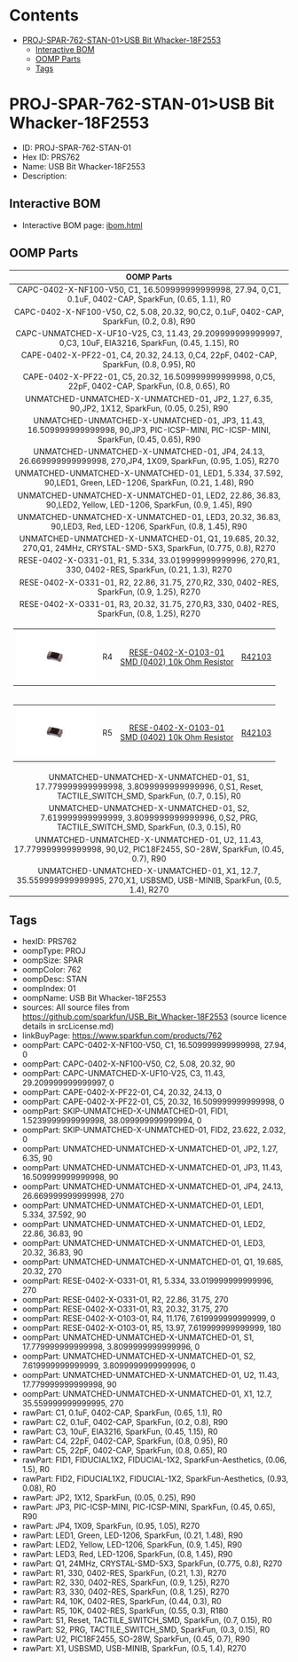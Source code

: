 



Contents
========

* [PROJ-SPAR-762-STAN-01>USB Bit Whacker-18F2553](#proj-spar-762-stan-01usb-bit-whacker-18f2553)
	* [Interactive BOM](#interactive-bom)
	* [OOMP Parts](#oomp-parts)
	* [Tags](#tags)

# PROJ-SPAR-762-STAN-01>USB Bit Whacker-18F2553

- ID: PROJ-SPAR-762-STAN-01
- Hex ID: PRS762
- Name: USB Bit Whacker-18F2553
- Description: 

## Interactive BOM

- Interactive BOM page: [ibom.html](kicad/bom/ibom.html)

## OOMP Parts
  

|OOMP Parts|
| :---: |
|CAPC-0402-X-NF100-V50, C1, 16.509999999999998, 27.94, 0,C1, 0.1uF, 0402-CAP, SparkFun, (0.65, 1.1), R0|
|CAPC-0402-X-NF100-V50, C2, 5.08, 20.32, 90,C2, 0.1uF, 0402-CAP, SparkFun, (0.2, 0.8), R90|
|CAPC-UNMATCHED-X-UF10-V25, C3, 11.43, 29.209999999999997, 0,C3, 10uF, EIA3216, SparkFun, (0.45, 1.15), R0|
|CAPE-0402-X-PF22-01, C4, 20.32, 24.13, 0,C4, 22pF, 0402-CAP, SparkFun, (0.8, 0.95), R0|
|CAPE-0402-X-PF22-01, C5, 20.32, 16.509999999999998, 0,C5, 22pF, 0402-CAP, SparkFun, (0.8, 0.65), R0|
|UNMATCHED-UNMATCHED-X-UNMATCHED-01, JP2, 1.27, 6.35, 90,JP2, 1X12, SparkFun, (0.05, 0.25), R90|
|UNMATCHED-UNMATCHED-X-UNMATCHED-01, JP3, 11.43, 16.509999999999998, 90,JP3, PIC-ICSP-MINI, PIC-ICSP-MINI, SparkFun, (0.45, 0.65), R90|
|UNMATCHED-UNMATCHED-X-UNMATCHED-01, JP4, 24.13, 26.669999999999998, 270,JP4, 1X09, SparkFun, (0.95, 1.05), R270|
|UNMATCHED-UNMATCHED-X-UNMATCHED-01, LED1, 5.334, 37.592, 90,LED1, Green, LED-1206, SparkFun, (0.21, 1.48), R90|
|UNMATCHED-UNMATCHED-X-UNMATCHED-01, LED2, 22.86, 36.83, 90,LED2, Yellow, LED-1206, SparkFun, (0.9, 1.45), R90|
|UNMATCHED-UNMATCHED-X-UNMATCHED-01, LED3, 20.32, 36.83, 90,LED3, Red, LED-1206, SparkFun, (0.8, 1.45), R90|
|UNMATCHED-UNMATCHED-X-UNMATCHED-01, Q1, 19.685, 20.32, 270,Q1, 24MHz, CRYSTAL-SMD-5X3, SparkFun, (0.775, 0.8), R270|
|RESE-0402-X-O331-01, R1, 5.334, 33.019999999999996, 270,R1, 330, 0402-RES, SparkFun, (0.21, 1.3), R270|
|RESE-0402-X-O331-01, R2, 22.86, 31.75, 270,R2, 330, 0402-RES, SparkFun, (0.9, 1.25), R270|
|RESE-0402-X-O331-01, R3, 20.32, 31.75, 270,R3, 330, 0402-RES, SparkFun, (0.8, 1.25), R270|
|<table><tr><td>![RESE-0402-X-O103-01](https://raw.githubusercontent.com/oomlout/oomlout_OOMP_parts/main/RESE-0402-X-O103-01/image_140.jpg)</td><td> R4</td><td>[RESE-0402-X-O103-01<br>SMD (0402) 10k Ohm Resistor](https://github.com/oomlout/oomlout_OOMP_parts/tree/main/RESE-0402-X-O103-01/)</td><td>[R42103](https://github.com/oomlout/oomlout_OOMP_parts/tree/main/RESE-0402-X-O103-01/)</td></tr></table>|
|<table><tr><td>![RESE-0402-X-O103-01](https://raw.githubusercontent.com/oomlout/oomlout_OOMP_parts/main/RESE-0402-X-O103-01/image_140.jpg)</td><td> R5</td><td>[RESE-0402-X-O103-01<br>SMD (0402) 10k Ohm Resistor](https://github.com/oomlout/oomlout_OOMP_parts/tree/main/RESE-0402-X-O103-01/)</td><td>[R42103](https://github.com/oomlout/oomlout_OOMP_parts/tree/main/RESE-0402-X-O103-01/)</td></tr></table>|
|UNMATCHED-UNMATCHED-X-UNMATCHED-01, S1, 17.779999999999998, 3.8099999999999996, 0,S1, Reset, TACTILE_SWITCH_SMD, SparkFun, (0.7, 0.15), R0|
|UNMATCHED-UNMATCHED-X-UNMATCHED-01, S2, 7.619999999999999, 3.8099999999999996, 0,S2, PRG, TACTILE_SWITCH_SMD, SparkFun, (0.3, 0.15), R0|
|UNMATCHED-UNMATCHED-X-UNMATCHED-01, U2, 11.43, 17.779999999999998, 90,U2, PIC18F2455, SO-28W, SparkFun, (0.45, 0.7), R90|
|UNMATCHED-UNMATCHED-X-UNMATCHED-01, X1, 12.7, 35.559999999999995, 270,X1, USBSMD, USB-MINIB, SparkFun, (0.5, 1.4), R270|

## Tags

- hexID: PRS762
- oompType: PROJ
- oompSize: SPAR
- oompColor: 762
- oompDesc: STAN
- oompIndex: 01
- oompName: USB Bit Whacker-18F2553
- sources: All source files from https://github.com/sparkfun/USB_Bit_Whacker-18F2553 (source licence details in srcLicense.md)
- linkBuyPage: https://www.sparkfun.com/products/762
- oompPart: CAPC-0402-X-NF100-V50, C1, 16.509999999999998, 27.94, 0
- oompPart: CAPC-0402-X-NF100-V50, C2, 5.08, 20.32, 90
- oompPart: CAPC-UNMATCHED-X-UF10-V25, C3, 11.43, 29.209999999999997, 0
- oompPart: CAPE-0402-X-PF22-01, C4, 20.32, 24.13, 0
- oompPart: CAPE-0402-X-PF22-01, C5, 20.32, 16.509999999999998, 0
- oompPart: SKIP-UNMATCHED-X-UNMATCHED-01, FID1, 1.5239999999999998, 38.099999999999994, 0
- oompPart: SKIP-UNMATCHED-X-UNMATCHED-01, FID2, 23.622, 2.032, 0
- oompPart: UNMATCHED-UNMATCHED-X-UNMATCHED-01, JP2, 1.27, 6.35, 90
- oompPart: UNMATCHED-UNMATCHED-X-UNMATCHED-01, JP3, 11.43, 16.509999999999998, 90
- oompPart: UNMATCHED-UNMATCHED-X-UNMATCHED-01, JP4, 24.13, 26.669999999999998, 270
- oompPart: UNMATCHED-UNMATCHED-X-UNMATCHED-01, LED1, 5.334, 37.592, 90
- oompPart: UNMATCHED-UNMATCHED-X-UNMATCHED-01, LED2, 22.86, 36.83, 90
- oompPart: UNMATCHED-UNMATCHED-X-UNMATCHED-01, LED3, 20.32, 36.83, 90
- oompPart: UNMATCHED-UNMATCHED-X-UNMATCHED-01, Q1, 19.685, 20.32, 270
- oompPart: RESE-0402-X-O331-01, R1, 5.334, 33.019999999999996, 270
- oompPart: RESE-0402-X-O331-01, R2, 22.86, 31.75, 270
- oompPart: RESE-0402-X-O331-01, R3, 20.32, 31.75, 270
- oompPart: RESE-0402-X-O103-01, R4, 11.176, 7.619999999999999, 0
- oompPart: RESE-0402-X-O103-01, R5, 13.97, 7.619999999999999, 180
- oompPart: UNMATCHED-UNMATCHED-X-UNMATCHED-01, S1, 17.779999999999998, 3.8099999999999996, 0
- oompPart: UNMATCHED-UNMATCHED-X-UNMATCHED-01, S2, 7.619999999999999, 3.8099999999999996, 0
- oompPart: UNMATCHED-UNMATCHED-X-UNMATCHED-01, U2, 11.43, 17.779999999999998, 90
- oompPart: UNMATCHED-UNMATCHED-X-UNMATCHED-01, X1, 12.7, 35.559999999999995, 270
- rawPart: C1, 0.1uF, 0402-CAP, SparkFun, (0.65, 1.1), R0
- rawPart: C2, 0.1uF, 0402-CAP, SparkFun, (0.2, 0.8), R90
- rawPart: C3, 10uF, EIA3216, SparkFun, (0.45, 1.15), R0
- rawPart: C4, 22pF, 0402-CAP, SparkFun, (0.8, 0.95), R0
- rawPart: C5, 22pF, 0402-CAP, SparkFun, (0.8, 0.65), R0
- rawPart: FID1, FIDUCIAL1X2, FIDUCIAL-1X2, SparkFun-Aesthetics, (0.06, 1.5), R0
- rawPart: FID2, FIDUCIAL1X2, FIDUCIAL-1X2, SparkFun-Aesthetics, (0.93, 0.08), R0
- rawPart: JP2, 1X12, SparkFun, (0.05, 0.25), R90
- rawPart: JP3, PIC-ICSP-MINI, PIC-ICSP-MINI, SparkFun, (0.45, 0.65), R90
- rawPart: JP4, 1X09, SparkFun, (0.95, 1.05), R270
- rawPart: LED1, Green, LED-1206, SparkFun, (0.21, 1.48), R90
- rawPart: LED2, Yellow, LED-1206, SparkFun, (0.9, 1.45), R90
- rawPart: LED3, Red, LED-1206, SparkFun, (0.8, 1.45), R90
- rawPart: Q1, 24MHz, CRYSTAL-SMD-5X3, SparkFun, (0.775, 0.8), R270
- rawPart: R1, 330, 0402-RES, SparkFun, (0.21, 1.3), R270
- rawPart: R2, 330, 0402-RES, SparkFun, (0.9, 1.25), R270
- rawPart: R3, 330, 0402-RES, SparkFun, (0.8, 1.25), R270
- rawPart: R4, 10K, 0402-RES, SparkFun, (0.44, 0.3), R0
- rawPart: R5, 10K, 0402-RES, SparkFun, (0.55, 0.3), R180
- rawPart: S1, Reset, TACTILE_SWITCH_SMD, SparkFun, (0.7, 0.15), R0
- rawPart: S2, PRG, TACTILE_SWITCH_SMD, SparkFun, (0.3, 0.15), R0
- rawPart: U2, PIC18F2455, SO-28W, SparkFun, (0.45, 0.7), R90
- rawPart: X1, USBSMD, USB-MINIB, SparkFun, (0.5, 1.4), R270
